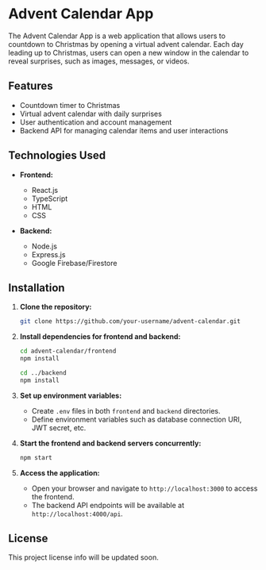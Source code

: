 # Advent Calendar App

The Advent Calendar App is a web application that allows users to countdown to Christmas by opening a virtual advent calendar. Each day leading up to Christmas, users can open a new window in the calendar to reveal surprises, such as images, messages, or videos.

## Features

- Countdown timer to Christmas
- Virtual advent calendar with daily surprises
- User authentication and account management
- Backend API for managing calendar items and user interactions

## Technologies Used

- **Frontend:**
  - React.js
  - TypeScript
  - HTML
  - CSS

- **Backend:**
  - Node.js
  - Express.js
  - Google Firebase/Firestore
  
## Installation

1. **Clone the repository:**

    ```bash
    git clone https://github.com/your-username/advent-calendar.git
    ```

2. **Install dependencies for frontend and backend:**

    ```bash
    cd advent-calendar/frontend
    npm install

    cd ../backend
    npm install
    ```

3. **Set up environment variables:**
   - Create `.env` files in both `frontend` and `backend` directories.
   - Define environment variables such as database connection URI, JWT secret, etc.

4. **Start the frontend and backend servers concurrently:**

    ```bash
    npm start
    ```

5. **Access the application:**
   - Open your browser and navigate to `http://localhost:3000` to access the frontend.
   - The backend API endpoints will be available at `http://localhost:4000/api`.

## License

This project license info will be updated soon.
